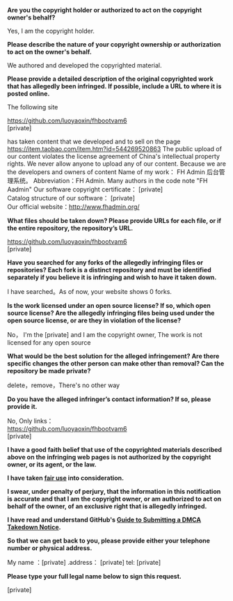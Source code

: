 **Are you the copyright holder or authorized to act on the copyright owner's behalf?**

Yes, I am the copyright holder.

**Please describe the nature of your copyright ownership or authorization to act on the owner's behalf.**

We authored and developed the copyrighted material.

**Please provide a detailed description of the original copyrighted work that has allegedly been infringed. If possible, include a URL to where it is posted online.**

The following site

https://github.com/luoyaoxin/fhbootvam6  
[private]  

has taken content that we developed and to sell on the page https://item.taobao.com/item.htm?id=544269520863
The public upload of our content violates the license agreement of China's intellectual property rights. We never allow anyone to upload any of our content. Because we are the developers and owners of content
Name of my work： FH Admin 后台管理系统。 Abbreviation：FH Admin. Many authors in the code note "FH Aadmin"
Our software copyright certificate： [private]  
Catalog structure of our software： [private]  
Our official website：http://www.fhadmin.org/

**What files should be taken down? Please provide URLs for each file, or if the entire repository, the repository’s URL.**

https://github.com/luoyaoxin/fhbootvam6  
[private]  

**Have you searched for any forks of the allegedly infringing files or repositories? Each fork is a distinct repository and must be identified separately if you believe it is infringing and wish to have it taken down.**

I have searched。As of now, your website shows 0 forks.

**Is the work licensed under an open source license? If so, which open source license? Are the allegedly infringing files being used under the open source license, or are they in violation of the license?**

No， I'm the [private] and I am the copyright owner, The work is not licensed for any open source

**What would be the best solution for the alleged infringement? Are there specific changes the other person can make other than removal? Can the repository be made private?**

delete，remove，There's no other way

**Do you have the alleged infringer’s contact information? If so, please provide it.**

No, Only links：  
https://github.com/luoyaoxin/fhbootvam6  
[private]  

**I have a good faith belief that use of the copyrighted materials described above on the infringing web pages is not authorized by the copyright owner, or its agent, or the law.**

**I have taken <a href="https://www.lumendatabase.org/topics/22">fair use</a> into consideration.**

**I swear, under penalty of perjury, that the information in this notification is accurate and that I am the copyright owner, or am authorized to act on behalf of the owner, of an exclusive right that is allegedly infringed.**

**I have read and understand GitHub's <a href="https://docs.github.com/articles/guide-to-submitting-a-dmca-takedown-notice/">Guide to Submitting a DMCA Takedown Notice</a>.**

**So that we can get back to you, please provide either your telephone number or physical address.**

My name ：[private] .address： [private] tel: [private]  

**Please type your full legal name below to sign this request.**

[private]  
